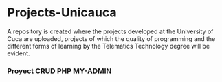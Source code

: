 # Projects-Unicauca
A repository is created where the projects developed at the University of Cuca are uploaded, projects of which the quality of programming and the different forms of learning by the Telematics Technology degree will be evident.

### Proyect CRUD PHP MY-ADMIN
